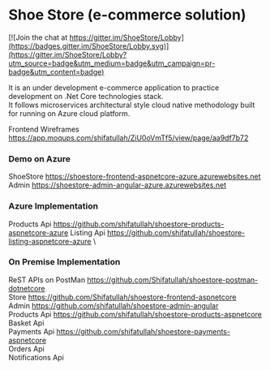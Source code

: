 # Shoe Store (e-commerce solution)

[![Join the chat at https://gitter.im/ShoeStore/Lobby](https://badges.gitter.im/ShoeStore/Lobby.svg)](https://gitter.im/ShoeStore/Lobby?utm_source=badge&utm_medium=badge&utm_campaign=pr-badge&utm_content=badge)

It is an under development e-commerce application to practice development on .Net Core technologies stack. \
It follows microservices architectural style cloud native methodology built for running on Azure cloud platform.

Frontend Wireframes https://app.moqups.com/shifatullah/ZiU0oVmTf5/view/page/aa9df7b72

### Demo on Azure
ShoeStore https://shoestore-frontend-aspnetcore-azure.azurewebsites.net \
Admin https://shoestore-admin-angular-azure.azurewebsites.net

### Azure Implementation

Products Api https://github.com/shifatullah/shoestore-products-aspnetcore-azure
Listing Api https://github.com/shifatullah/shoestore-listing-aspnetcore-azure \

### On Premise Implementation

ReST APIs on PostMan https://github.com/Shifatullah/shoestore-postman-dotnetcore \
Store https://github.com/Shifatullah/shoestore-frontend-aspnetcore \
Admin https://github.com/shifatullah/shoestore-admin-angular \
Products Api https://github.com/shifatullah/shoestore-products-aspnetcore \
Basket Api \
Payments Api https://github.com/shifatullah/shoestore-payments-aspnetcore \
Orders Api \
Notifications Api
